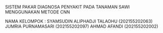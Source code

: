 SISTEM PAKAR DIAGNOSA PENYAKIT PADA TANAMAN SAWI MENGGUNAKAN METODE CNN

NAMA KELOMPOK :
SYAMSUDIN ALIPHADJI TALAOHU (202155202063)
JUMRIA PURNAMASARI (202155202097)
AHMAD AFANDI (202155202002)
